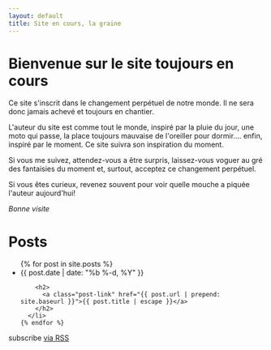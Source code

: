 ```yaml
---
layout: default
title: Site en cours, la graine
---
```


# Bienvenue sur le site toujours en cours

Ce site s'inscrit dans le changement perpétuel de notre monde. Il ne sera
donc jamais achevé et toujours en chantier.

L'auteur du site est comme tout le monde, inspiré par la pluie du jour, une
moto qui passe, la place toujours mauvaise de l'oreiller pour dormir....
enfin, inspiré par le moment. Ce site suivra son inspiration du moment.

Si vous me suivez, attendez-vous a être surpris, laissez-vous voguer au gré
des fantaisies du moment et, surtout, acceptez ce changement perpétuel.

Si vous êtes curieux, revenez souvent pour voir quelle mouche a piquée
l'auteur aujourd'hui!

*Bonne visite*

<div class="home">

  <h1 class="page-heading">Posts</h1>

  <ul class="post-list">
    {% for post in site.posts %}
      <li>
        <span class="post-meta">{{ post.date | date: "%b %-d, %Y" }}</span>

        <h2>
          <a class="post-link" href="{{ post.url | prepend: site.baseurl }}">{{ post.title | escape }}</a>
        </h2>
      </li>
    {% endfor %}
  </ul>

  <p class="rss-subscribe">subscribe <a href="{{ "/feed.xml" | prepend: site.baseurl }}">via RSS</a></p>

</div>
